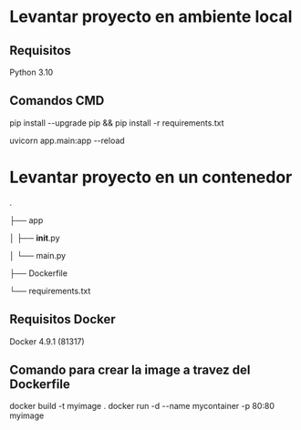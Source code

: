 # Levantar proyecto en ambiente local

## Requisitos

Python 3.10

## Comandos CMD

pip install --upgrade pip && pip install -r requirements.txt

uvicorn app.main:app --reload

# Levantar proyecto en un contenedor

.

├── app

│   ├── __init__.py

│   └── main.py

├── Dockerfile

└── requirements.txt


## Requisitos Docker

Docker 4.9.1 (81317) 

## Comando para crear la image a travez del Dockerfile

docker build -t myimage .
docker run -d --name mycontainer -p 80:80 myimage

